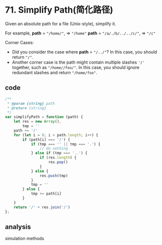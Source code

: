 # 71. Simplify Path(简化路径)

Given an absolute path for a file (Unix-style), simplify it.

For example,
**path** = `"/home/"`, => `"/home"`
**path** = `"/a/./b/../../c/"`, => `"/c"`

Corner Cases:

- Did you consider the case where **path** = `"/../"`?
  In this case, you should return `"/"`.
- Another corner case is the path might contain multiple slashes `'/'`
  together, such as `"/home//foo/"`.
  In this case, you should ignore redundant slashes and return `"/home/foo"`.

## code

```js
/**
 * @param {string} path
 * @return {string}
 */
var simplifyPath = function (path) {
    let res = new Array(),
        tmp = ''
    path += '/'
    for (let i = 0; i < path.length; i++) {
        if (path[i] === '/') {
            if (tmp === '' || tmp === '.') {
                // do nothing
            } else if (tmp === '..') {
                if (res.length) {
                    res.pop()
                }
            } else {
                res.push(tmp)
            }
            tmp = ''
        } else {
            tmp += path[i]
        }
    }
    return '/' + res.join('/')
};
```

## analysis

simulation methods